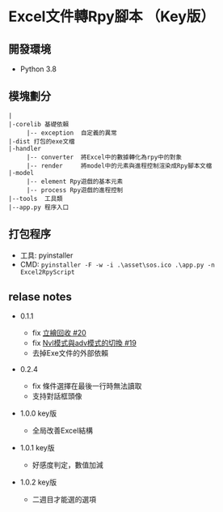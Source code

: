 # Excel文件轉Rpy腳本 （Key版）

## 開發環境
- Python 3.8

## 模塊劃分
```
|
|-corelib 基礎依賴
     |-- exception  自定義的異常
|-dist 打包的exe文檔
|-handler
     |-- converter  將Excel中的數據轉化為rpy中的對象
     |-- render     將model中的元素與進程控制渲染成Rpy腳本文檔
|-model
     |-- element Rpy遊戲的基本元素
     |-- process Rpy遊戲的進程控制
|--tools  工具類
|--app.py 程序入口
```


## 打包程序
- 工具: pyinstaller  
- CMD: `pyinstaller -F -w -i .\asset\sos.ico .\app.py -n Excel2RpyScript`

## relase notes
- 0.1.1
    - fix [立繪回收 #20](https://github.com/HaruhiFanClub/Excel2RpyScript/issues/20)
    - fix [Nvl模式與adv模式的切換 #19](https://github.com/HaruhiFanClub/Excel2RpyScript/issues/19)
    - 去掉Exe文件的外部依賴

- 0.2.4
    - fix 條件選擇在最後一行時無法讀取
    - 支持對話框頭像

- 1.0.0 key版
    - 全局改善Excel結構

- 1.0.1 key版
    - 好感度判定，數值加減
    
- 1.0.2 key版
    - 二週目才能選的選項